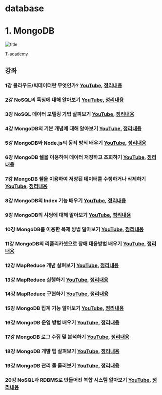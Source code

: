 # database

# 1. MongoDB
![title](https://t1.daumcdn.net/cfile/tistory/9965C4485B1C0FAF04)

[T-academy](https://tacademy.skplanet.com/live/player/onlineLectureDetail.action?seq=75)

## 강좌
### 1강 클라우드/빅데이터란 무엇인가? [YouTube](https://youtu.be/2boOF8zndns), [정리내용](https://github.com/jinmang2/database/blob/master/MongoDB_1.md)
### 2강 NoSQL의 특징에 대해 알아보기 [YouTube](https://youtu.be/Dvi_TsBMFJo), [정리내용](https://github.com/jinmang2/database/blob/master/MongoDB_2.md)
### 3강 NoSQL 데이터 모델링 기법 살펴보기 [YouTube](https://youtu.be/oUjpMJNtfYE), [정리내용](https://github.com/jinmang2/database/blob/master/MongoDB_3.md)
### 4강 MongoDB의 기본 개념에 대해 알아보기 [YouTube](https://youtu.be/81JnYGT2HVQ), [정리내용](https://github.com/jinmang2/database/blob/master/MongoDB_4.md)
### 5강 MongoDB와 Node.js의 동작 방식 배우기 [YouTube](https://youtu.be/UraPRqB6mtk), [정리내용](https://github.com/jinmang2/database/blob/master/MongoDB_5.md)
### 6강 MongoDB 쉘을 이용하여 데이터 저장하고 조회하기 [YouTube](https://youtu.be/lspx9D5I4uI), [정리내용](https://github.com/jinmang2/database/blob/master/MongoDB_6.md)
### 7강 MongoDB 쉘을 이용하여 저장된 데이터를 수정하거나 삭제하기 [YouTube](https://youtu.be/-l9A5V6vzKQ), [정리내용](https://github.com/jinmang2/database/blob/master/MongoDB_7.md)
### 8강 MongoDB의 Index 기능 배우기 [YouTube](https://youtu.be/KEFwuVLDbz0), [정리내용](https://github.com/jinmang2/database/blob/master/MongoDB_8.md)
### 9강 MongoDB의 샤딩에 대해 알아보기 [YouTube](https://youtu.be/_SVS4qn8HuY), [정리내용](https://github.com/jinmang2/database/blob/master/MongoDB_9.md)
### 10강 MongoDB를 이용한 복제 방법 알아보기 [YouTube](https://youtu.be/tnsL1Pwr_Bw), [정리내용](https://github.com/jinmang2/database/blob/master/MongoDB_10.md)
### 11강 MongoDB의 리플리카셋으로 장애 대응방법 배우기 [YouTube](https://youtu.be/KXcBIHn45aw), [정리내용](https://github.com/jinmang2/database/blob/master/MongoDB_11.md)
### 12강 MapReduce 개념 살펴보기 [YouTube](https://youtu.be/dxQ9ysOIunE), [정리내용](https://github.com/jinmang2/database/blob/master/MongoDB_12.md)
### 13강 MapReduce 실행하기 [YouTube](https://youtu.be/0aLLx3uh0Rw), [정리내용](https://github.com/jinmang2/database/blob/master/MongoDB_13.md)
### 14강 MapReduce 구현하기 [YouTube](https://youtu.be/3zbWJglJMPM), [정리내용](https://github.com/jinmang2/database/blob/master/MongoDB_14.md)
### 15강 MongoDB 집계 기능 알아보기 [YouTube](https://youtu.be/D39QE3OkCqM), [정리내용](https://github.com/jinmang2/database/blob/master/MongoDB_15.md)
### 16강 MongoDB 운영 방법 배우기 [YouTube](https://youtu.be/zuFjIUsTa8s), [정리내용](https://github.com/jinmang2/database/blob/master/MongoDB_16.md)
### 17강 MongoDB 로그 수집 및 분석하기 [YouTube](https://youtu.be/Db-9CWo6H4E), [정리내용](https://github.com/jinmang2/database/blob/master/MongoDB_17.md)
### 18강 MongoDB 개발 팁 살펴보기 [YouTube](https://youtu.be/-6Q1UaeMW8Y), [정리내용](https://github.com/jinmang2/database/blob/master/MongoDB_18.md)
### 19강 MongoDB 관리 툴 둘러보기 [YouTube](https://youtu.be/fVtJ_iKFz4A), [정리내용](https://github.com/jinmang2/database/blob/master/MongoDB_19.md)
### 20강 NoSQL과 RDBMS로 만들어진 복합 시스템 알아보기 [YouTube](https://youtu.be/n3gOYixix28), [정리내용](https://github.com/jinmang2/database/blob/master/MongoDB_20.md)
